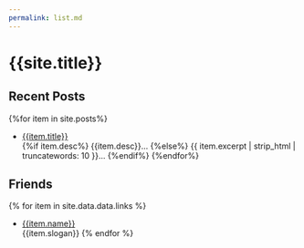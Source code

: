 ```yaml
---
permalink: list.md
---
```


# {{site.title}}

## Recent Posts
{%for item in site.posts%}
- [{{item.title}}](https://jw1.dev{{item.url}})  
  {%if item.desc%}
  {{item.desc}}...
  {%else%}
  {{ item.excerpt | strip_html | truncatewords: 10 }}...
  {%endif%}
{%endfor%}

## Friends

{% for item in site.data.data.links %}
- [{{item.name}}]({{item.url}})  
  {{item.slogan}}
{% endfor %}